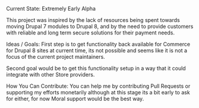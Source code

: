 Current State: Extremely Early Alpha

This project was inspired by the lack of resources being spent towards moving
Drupal 7 modules to Drupal 8, and by the need to provide customers with reliable and long term secure solutions for their payment needs.

Ideas / Goals:
First step is to get functionality back available for Commerce for Drupal 8 sites at current time, its not possible and seems like it is not a focus of the current project maintainers.

Second goal would be to get this functionality setup in a way that it could integrate with other Store providers.

How You Can Contribute:
You can help me by contributing Pull Requests or supporting my efforts monetarily although at this stage its a bit early to ask for either, for now Moral support would be the best way.
